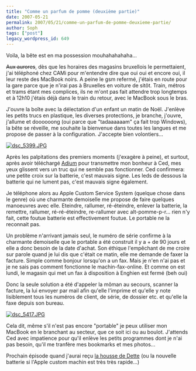 ```yaml
---
title: "Comme un parfum de pomme (deuxième partie)"
date: 2007-05-21
permalink: 2007/05/21/comme-un-parfum-de-pomme-deuxieme-partie/
author: Soph
tags: ["post"]
legacy_wordpress_id: 649
---
```


Voila, la bête est en ma possession mouhahahahaha...

<strike>Aux aurores</strike>, dès que les horaires des magasins bruxellois le permettaient, j'ai téléphoné chez CAMi pour m'entendre dire que oui oui et encore oui, il leur reste des MacBook noirs.  A peine le gsm refermé, j'étais en route pour la gare parce que je n'irai pas à Bruxelles en voiture de sitôt. Train, métros et trams étant mes complices,  ils ne m'ont pas fait attendre trop longtemps et à 12h10 j'étais déjà dans le train du retour, avec le MacBook sous le bras.

J'ouvre la boîte avec la délectation d'un enfant un matin de Noël. J'enlève les petits trucs en plastique, les diverses protections, je branche, j'ouvre, j'allume et doooooong (oui parce que "tadaaaaaam" ça fait trop Windows), la bête se réveille, me souhaite la bienvenue dans toutes les langues et me propose de passer à la configuration. J'accepte bien volontiers...

<a href="https://64k.be/wp-content/uploads/2007/05/dsc_5399.JPG" title="dsc_5399.JPG"><img src="https://64k.be/wp-content/uploads/2007/05/dsc_5399.JPG" alt="dsc_5399.JPG" /></a>

<!-- excerpt -->

Après les palpitations des premiers moments (j'exagère à peine), et surtout, après avoir téléchargé [Adium](http://adium.aybee.net/) pour transmettre mon bonheur à Ced, mes yeux glissent vers un truc qui ne semble pas fonctionner. Ced confirmera: une petite croix sur la batterie, c'est mauvais signe. Les leds de dessous la batterie qui ne lument pas, c'est mauvais signe également.

Je téléphone alors au Apple Custom Service System (quelque chose dans le genre) où une charmante demoiselle me propose de faire quelques manoeuvres avec elle. Eteindre, rallumer, ré-éteindre, enlever la batterie, la remettre, rallumer, ré-ré-éteindre, re-rallumer avec alt-pomme-p-r... rien n'y fait, cette foutue batterie est effectivement foutue. Le portable ne la reconnait pas.

Un problème n'arrivant jamais seul, le numéro de série confirme à la charmante demoiselle que le portable a été construit il y a + de 90 jours et elle a donc besoin de la date d'achat. Son éthique l'empêchant de me croire sur parole quand je lui dis que c'était ce matin, elle me demande de faxer la facture. Simple comme bonjour lorsqu'on a un fax. Mais je n'en n'ai pas et je ne sais pas comment fonctionne le machin-fax-online. Et comme on est lundi, le magasin qui met un fax à disposition à Enghien est fermé (beh oui)

Donc la seule solution a été d'appeler la môman au secours, scanner la facture, la lui envoyer par mail afin qu'elle l'imprime et qu'elle y note lisiblement tous les numéros de client, de série, de dossier etc. et qu'elle la faxe depuis son bureau.

<a href="https://64k.be/wp-content/uploads/2007/05/dsc_5417.JPG" title="dsc_5417.JPG"><img src="https://64k.be/wp-content/uploads/2007/05/dsc_5417.JPG" alt="dsc_5417.JPG" /></a>

Cela dit, même s'il n'est pas encore "portable" je peux utiliser mon MacBook en le branchant au secteur, que ce soit ici ou au boulot. J'attends Ced avec impatience pour qu'il enlève les petits programmes dont je n'ai pas besoin, qu'il me tranfère mes bookmarks et mes photos...

Prochain épisode quand j'aurai reçu [la housse de Dette](http://www.tribbes.com/boutique/liste_produits.cfm?type=1&amp;code_lg=lg_fr) (ou la nouvelle batterie si l'Apple custom machin est très très rapide...)

